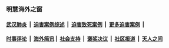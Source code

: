 
### 明慧海外之窗

####  [武汉肺炎](indexes/365.md?t=04270401) &nbsp;|&nbsp;  [迫害案例综述](indexes/328.md?t=04270401) &nbsp;|&nbsp; [迫害致死案例](indexes/277.md?t=04270401)  &nbsp;|&nbsp; [更多迫害案例](indexes/81.md?t=04270401)  &nbsp;|&nbsp; 
####  [时事评论](indexes/19.md?t=04270401) &nbsp;|&nbsp; [海外简讯](indexes/245.md?t=04270401)&nbsp;|&nbsp;  [社会支持](indexes/140.md?t=04270401) &nbsp;|&nbsp; [褒奖决议](indexes/282.md?t=04270401) &nbsp;|&nbsp; [社区报道](indexes/91.md?t=04270401)  &nbsp;|&nbsp; [天人之间](indexes/78.md?t=04270401) 

